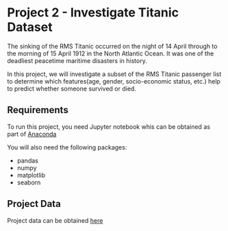 # Project 2 - Investigate Titanic Dataset

The sinking of the RMS Titanic occurred on the night of 14 April through to the morning of 15 April 1912 in the North Atlantic Ocean. It was one of the deadliest peacetime maritime disasters in history.

In this project, we will investigate a subset of the RMS Titanic passenger list to determine which features(age, gender, socio-economic status, etc.) help to predict whether someone survived or died.

## Requirements

To run this project, you need Jupyter notebook whis can be obtained as part of <a href="https://www.continuum.io/">Anaconda</a>

You will also need the following packages:

<ul>
   <li>pandas</li>
   <li>numpy</li>
   <li>matplotlib</li>
   <li>seaborn</li>

</ul>

## Project Data

Project data can be obtained [here](titanic-data.csv)
